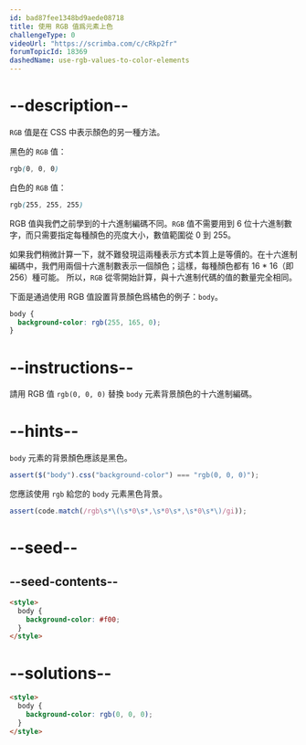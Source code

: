 ```yaml
---
id: bad87fee1348bd9aede08718
title: 使用 RGB 值爲元素上色
challengeType: 0
videoUrl: "https://scrimba.com/c/cRkp2fr"
forumTopicId: 18369
dashedName: use-rgb-values-to-color-elements
---
```


# --description--

`RGB` 值是在 CSS 中表示顏色的另一種方法。

黑色的 `RGB` 值：

```css
rgb(0, 0, 0)
```

白色的 `RGB` 值：

```css
rgb(255, 255, 255)
```

RGB 值與我們之前學到的十六進制編碼不同。`RGB` 值不需要用到 6 位十六進制數字，而只需要指定每種顏色的亮度大小，數值範圍從 0 到 255。

如果我們稍微計算一下，就不難發現這兩種表示方式本質上是等價的。在十六進制編碼中，我們用兩個十六進制數表示一個顏色；這樣，每種顏色都有 16 \* 16（即 256）種可能。 所以，`RGB` 從零開始計算，與十六進制代碼的值的數量完全相同。

下面是通過使用 RGB 值設置背景顏色爲橘色的例子：`body`。

```css
body {
  background-color: rgb(255, 165, 0);
}
```

# --instructions--

請用 RGB 值 `rgb(0, 0, 0)` 替換 `body` 元素背景顏色的十六進制編碼。

# --hints--

`body` 元素的背景顏色應該是黑色。

```js
assert($("body").css("background-color") === "rgb(0, 0, 0)");
```

您應該使用 `rgb` 給您的 `body` 元素黑色背景。

```js
assert(code.match(/rgb\s*\(\s*0\s*,\s*0\s*,\s*0\s*\)/gi));
```

# --seed--

## --seed-contents--

```html
<style>
  body {
    background-color: #f00;
  }
</style>
```

# --solutions--

```html
<style>
  body {
    background-color: rgb(0, 0, 0);
  }
</style>
```
